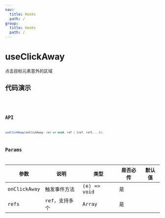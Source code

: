 ```yaml
---
nav:
  title: Hooks
  path: /
group:
  title: Hooks
  path: /
---
```


# useClickAway

点击目标元素意外的区域

## 代码演示

<code src='./demo' title='基础用法' />
<code src='./demo/index1' title='支持多个DOM对象' />

## API

```javascript
useClickAway(onClickAway: (e) => void, ref | [ref, ref1....]);
```

## Params

| 参数        | 说明          | 类型        | 是否必传 | 默认值 |
| ----------- | ------------- | ----------- | -------- | ------ |
| onClickAway | 触发事件方法  | (e) => void | 是       |        |
| refs        | ref，支持多个 | Array       | 是       |        |
